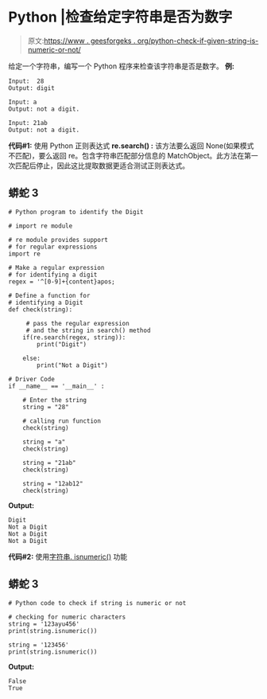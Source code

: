 # Python |检查给定字符串是否为数字

> 原文:[https://www . geesforgeks . org/python-check-if-given-string-is-numeric-or-not/](https://www.geeksforgeeks.org/python-check-if-given-string-is-numeric-or-not/)

给定一个字符串，编写一个 Python 程序来检查该字符串是否是数字。
**例:**

```
Input:  28
Output: digit

Input: a
Output: not a digit. 

Input: 21ab
Output: not a digit. 
```

**代码#1:** 使用 Python 正则表达式
**re.search() :** 该方法要么返回 None(如果模式不匹配)，要么返回 re。包含字符串匹配部分信息的 MatchObject。此方法在第一次匹配后停止，因此这比提取数据更适合测试正则表达式。

## 蟒蛇 3

```
# Python program to identify the Digit

# import re module

# re module provides support
# for regular expressions
import re

# Make a regular expression
# for identifying a digit
regex = '^[0-9]+{content}apos;

# Define a function for
# identifying a Digit
def check(string):

     # pass the regular expression
     # and the string in search() method
    if(re.search(regex, string)):
        print("Digit")

    else:
        print("Not a Digit")

# Driver Code
if __name__ == '__main__' :

    # Enter the string
    string = "28"

    # calling run function
    check(string)

    string = "a"
    check(string)

    string = "21ab"
    check(string)

    string = "12ab12"
    check(string)
```

**Output:** 

```
Digit
Not a Digit
Not a Digit
Not a Digit
```

**代码#2:** 使用[字符串. isnumeric()](https://www.geeksforgeeks.org/python-string-isnumeric-application/) 功能

## 蟒蛇 3

```
# Python code to check if string is numeric or not

# checking for numeric characters
string = '123ayu456'
print(string.isnumeric())

string = '123456'
print(string.isnumeric())
```

**Output:** 

```
False
True
```